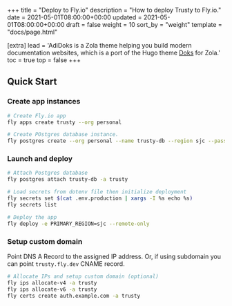 +++
title = "Deploy to Fly.io"
description = "How to deploy Trusty to Fly.io."
date = 2021-05-01T08:00:00+00:00
updated = 2021-05-01T08:00:00+00:00
draft = false
weight = 10
sort_by = "weight"
template = "docs/page.html"

[extra]
lead = 'AdiDoks is a Zola theme helping you build modern documentation websites, which is a port of the Hugo theme <a href="https://github.com/h-enk/doks">Doks</a> for Zola.'
toc = true
top = false
+++

## Quick Start

### Create app instances

```sh
# Create Fly.io app
fly apps create trusty --org personal

# Create POstgres database instance.
fly postgres create --org personal --name trusty-db --region sjc --password $(openssl rand -hex 8)
```

### Launch and deploy

```sh
# Attach Postgres database
fly postgres attach trusty-db -a trusty

# Load secrets from dotenv file then initialize deployment
fly secrets set $(cat .env.production | xargs -I %s echo %s)
fly secrets list

# Deploy the app
fly deploy -e PRIMARY_REGION=sjc --remote-only
```

### Setup custom domain

Point DNS A Record to the assigned IP address.
Or, if using subdomain you can point `trusty.fly.dev` CNAME record.

```sh
# Allocate IPs and setup custom domain (optional)
fly ips allocate-v4 -a trusty
fly ips allocate-v6 -a trusty
fly certs create auth.example.com -a trusty
```
